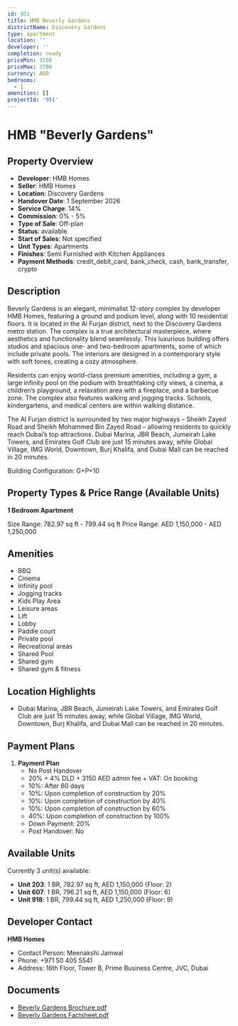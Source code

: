 ```yaml
---
id: 951
title: HMB Beverly Gardens
districtName: Discovery Gardens
type: apartment
location: ''
developer: ''
completion: ready
priceMin: 3150
priceMax: 3780
currency: AED
bedrooms:
  - 1
amenities: []
projectId: '951'
---
```


# HMB "Beverly Gardens"

## Property Overview
- **Developer**: HMB Homes
- **Seller**: HMB Homes
- **Location**: Discovery Gardens
- **Handover Date**: 1 September 2026
- **Service Charge**: 14%
- **Commission**: 0% - 5%
- **Type of Sale**: Off-plan
- **Status**: available
- **Start of Sales**: Not specified
- **Unit Types**: Apartments
- **Finishes**: Semi Furnished with Kitchen Appliances
- **Payment Methods**: credit_debit_card, bank_check, cash, bank_transfer, crypto

## Description
Beverly Gardens is an elegant, minimalist 12-story complex by developer HMB Homes, featuring a ground and podium level, along with 10 residential floors. It is located in the Al Furjan district, next to the Discovery Gardens metro station. The complex is a true architectural masterpiece, where aesthetics and functionality blend seamlessly. This luxurious building offers studios and spacious one- and two-bedroom apartments, some of which include private pools. The interiors are designed in a contemporary style with soft tones, creating a cozy atmosphere.

Residents can enjoy world-class premium amenities, including a gym, a large infinity pool on the podium with breathtaking city views, a cinema, a children’s playground, a relaxation area with a fireplace, and a barbecue zone. The complex also features walking and jogging tracks. Schools, kindergartens, and medical centers are within walking distance.

The Al Furjan district is surrounded by two major highways – Sheikh Zayed Road and Sheikh Mohammed Bin Zayed Road – allowing residents to quickly reach Dubai’s top attractions. Dubai Marina, JBR Beach, Jumeirah Lake Towers, and Emirates Golf Club are just 15 minutes away, while Global Village, IMG World, Downtown, Burj Khalifa, and Dubai Mall can be reached in 20 minutes.

Building Configuration: G+P+10

## Property Types & Price Range (Available Units)
**1 Bedroom Apartment**

Size Range: 782.97 sq ft - 799.44 sq ft
Price Range: AED 1,150,000 - AED 1,250,000

## Amenities
- BBQ
- Cinema
- Infinity pool
- Jogging tracks
- Kids Play Area
- Leisure areas
- Lift
- Lobby
- Paddle court
- Private pool
- Recreational areas
- Shared Pool
- Shared gym
- Shared gym & fitness

## Location Highlights
- Dubai Marina, JBR Beach, Jumeirah Lake Towers, and Emirates Golf Club are just 15 minutes away, while Global Village, IMG World, Downtown, Burj Khalifa, and Dubai Mall can be reached in 20 minutes.

## Payment Plans
1. **Payment Plan**
   - No Post Handover
   - 20% + 4% DLD + 3150 AED admin fee + VAT: On booking
   - 10%: After 60 days
   - 10%: Upon completion of construction by 20%
   - 10%: Upon completion of construction by 40%
   - 10%: Upon completion of construction by 60%
   - 40%: Upon completion of construction by 100%
   - Down Payment: 20%
   - Post Handover: No

## Available Units
Currently 3 unit(s) available:
- **Unit 203**: 1 BR, 782.97 sq ft, AED 1,150,000 (Floor: 2)
- **Unit 607**: 1 BR, 796.21 sq ft, AED 1,150,000 (Floor: 6)
- **Unit 918**: 1 BR, 799.44 sq ft, AED 1,250,000 (Floor: 9)

## Developer Contact
**HMB Homes**
- Contact Person: Meenakshi Jamwal
- Phone: +971 50 405 5541
- Address: 16th Floor, Tower B, Prime Business Centre, JVC, Dubai

## Documents
- [Beverly Gardens Brochure.pdf](https://cdn.geniemap.net/2024/03/05/cswdqxC3EUTYMuvL4xHoyt5XBq9LpRxfPgO0yIF1.pdf)
- [Beverly Gardens Factsheet.pdf](https://cdn.geniemap.net/2024/09/09/9L6aVRsNeCeRrlyUQCLOnEerZuA0iyarCU6cJRtt.pdf)
